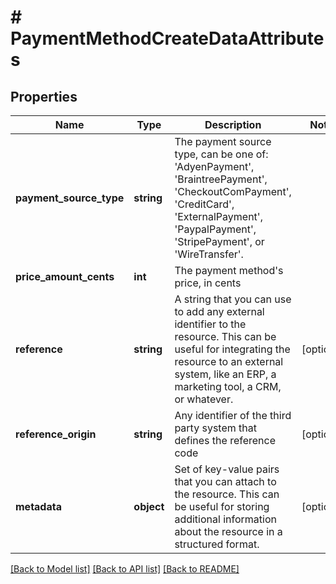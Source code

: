 # # PaymentMethodCreateDataAttributes

## Properties

Name | Type | Description | Notes
------------ | ------------- | ------------- | -------------
**payment_source_type** | **string** | The payment source type, can be one of: &#39;AdyenPayment&#39;, &#39;BraintreePayment&#39;, &#39;CheckoutComPayment&#39;, &#39;CreditCard&#39;, &#39;ExternalPayment&#39;, &#39;PaypalPayment&#39;, &#39;StripePayment&#39;, or &#39;WireTransfer&#39;. |
**price_amount_cents** | **int** | The payment method&#39;s price, in cents |
**reference** | **string** | A string that you can use to add any external identifier to the resource. This can be useful for integrating the resource to an external system, like an ERP, a marketing tool, a CRM, or whatever. | [optional]
**reference_origin** | **string** | Any identifier of the third party system that defines the reference code | [optional]
**metadata** | **object** | Set of key-value pairs that you can attach to the resource. This can be useful for storing additional information about the resource in a structured format. | [optional]

[[Back to Model list]](../../README.md#models) [[Back to API list]](../../README.md#endpoints) [[Back to README]](../../README.md)
